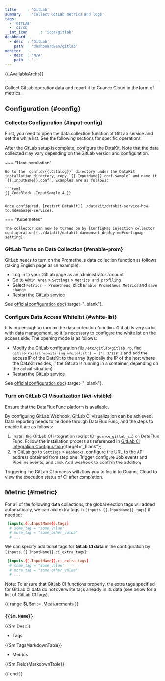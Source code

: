 ```yaml
---
title     : 'GitLab'
summary   : 'Collect GitLab metrics and logs'
tags:
  - 'GITLAB'
  - 'CI/CD'
__int_icon      : 'icon/gitlab'
dashboard :
  - desc  : 'GitLab'
    path  : 'dashboard/en/gitlab'
monitor   :
  - desc  : 'N/A'
    path  : '-'
---
```



{{.AvailableArchs}}

---

Collect GitLab operation data and report it to Guance Cloud in the form of metrics.

## Configuration {#config}

### Collector Configuration {#input-config}

First, you need to open the data collection function of GitLab service and set the white list. See the following sections for specific operations.

After the GitLab setup is complete, configure the DataKit. Note that the data collected may vary depending on the GitLab version and configuration.

<!-- markdownlint-disable MD046 -->
=== "Host Installation"

    Go to the `conf.d/{{.Catalog}}` directory under the DataKit installation directory, copy `{{.InputName}}.conf.sample` and name it `{{.InputName}}.conf`. Examples are as follows:
    
    ```toml
    {{ CodeBlock .InputSample 4 }}
    ```
    
    Once configured, [restart DataKit](../datakit/datakit-service-how-to.md#manage-service).

=== "Kubernetes"

    The collector can now be turned on by [ConfigMap injection collector configuration](../datakit/datakit-daemonset-deploy.md#configmap-setting).
<!-- markdownlint-enable -->

### GitLab Turns on Data Collection {#enable-prom}

GitLab needs to turn on the Prometheus data collection function as follows (taking English page as an example):

- Log in to your GitLab page as an administrator account
- Go to `Admin Area` > `Settings` > `Metrics and profiling`
- Select `Metrics - Prometheus`, click `Enable Prometheus Metrics` and `save change`
- Restart the GitLab service

See [official configuration doc](https://docs.gitlab.com/ee/administration/monitoring/prometheus/gitlab_metrics.html#gitlab-prometheus-metrics){:target="_blank"}.

### Configure Data Access Whitelist {#white-list}

It is not enough to turn on the data collection function. GitLab is very strict with data management, so it is necessary to configure the white list on the access side. The opening mode is as follows:

- Modify the GitLab configuration file `/etc/gitlab/gitlab.rb`, find `gitlab_rails['monitoring_whitelist'] = ['::1/128']` and add the access IP of the DataKit to the array (typically the IP of the host where the DataKit resides, if the GitLab is running in a container, depending on the actual situation)
- Restart the GitLab service

See [official configuration doc](https://docs.gitlab.com/ee/administration/monitoring/ip_whitelist.html){:target="_blank"}.

### Turn on GitLab CI Visualization {#ci-visible}

Ensure that the DataFlux Func platform is available.

By configuring GitLab Webhook, GitLab CI visualization can be achieved. Data reporting needs to be done through DataFlux Func, and the steps to enable it are as follows:

1. Install the GitLab CI integration (script ID: `guance_gitlab_ci`) on DataFlux Func. Follow the installation process as referenced in [GitLab CI Integration Configuration](https://func.guance.com/doc/script-market-guance-gitlab-ci/){:target="_blank"};
2. In GitLab go to `Settings` > `Webhooks`, configure the URL to the API address obtained from step one. Trigger configure Job events and Pipeline events, and click Add webhook to confirm the addition;

Triggering the GitLab CI process will allow you to log in to Guance Cloud to view the execution status of CI after completion.

## Metric {#metric}

For all of the following data collections, the global election tags will added automatically, we can add extra tags in `[inputs.{{.InputName}}.tags]` if needed:

``` toml
 [inputs.{{.InputName}}.tags]
  # some_tag = "some_value"
  # more_tag = "some_other_value"
  # ...
```

We can specify additional tags for **Gitlab CI data** in the configuration by `[inputs.{{.InputName}}.ci_extra_tags]`:

``` toml
 [inputs.{{.InputName}}.ci_extra_tags]
  # some_tag = "some_value"
  # more_tag = "some_other_value"
  # ...
```

Note: To ensure that GitLab CI functions properly, the extra tags specified for GitLab CI data do not overwrite tags already in its data (see below for a list of GitLab CI tags).



{{ range $i, $m := .Measurements }}

### `{{$m.Name}}`

{{$m.Desc}}

- Tags

{{$m.TagsMarkdownTable}}

- Metrics

{{$m.FieldsMarkdownTable}}

{{ end }}
